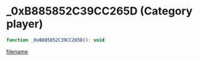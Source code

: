 # _0xB885852C39CC265D (Category player)

```js
function _0xB885852C39CC265D(): void
```

[filename](_0xB885852C39CC265D_m.md ':include')